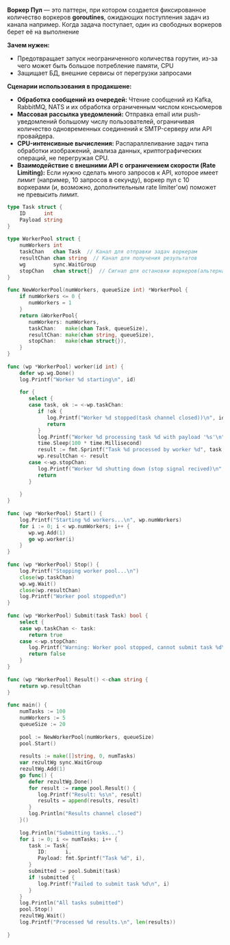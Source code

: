 
**Воркер Пул** — это паттерн, при котором создается фиксированное количество воркеров **goroutines**, ожидающих поступления задач из канала например. Когда задача поступает, один из свободных воркеров берет её на выполнение

**Зачем нужен:**
- Предотвращает запуск неограниченного количества горутин, из-за чего может быть большое потребление памяти, CPU
- Защищает БД, внешние сервисы от перегрузки запросами

**Сценарии использования в продакшене:**
- **Обработка сообщений из очередей:** Чтение сообщений из Kafka, RabbitMQ, NATS и их обработка ограниченным числом консьюмеров
- **Массовая рассылка уведомлений:** Отправка email или push-уведомлений большому числу пользователей, ограничивая количество одновременных соединений к SMTP-серверу или API провайдера.
- **CPU-интенсивные вычисления:** Распараллеливание задач типа обработки изображений, анализа данных, криптографических операций, не перегружая CPU.
- **Взаимодействие с внешними API с ограничением скорости (Rate Limiting):** Если нужно сделать много запросов к API, которое имеет лимит (например, 10 запросов в секунду), воркер пул с 10 воркерами (и, возможно, дополнительным rate limiter'ом) поможет не превысить лимит.


```go
type Task struct {  
    ID      int  
    Payload string  
}  
  
type WorkerPool struct {  
    numWorkers int  
    taskChan   chan Task  // Канал для отправки задач воркерам
    resultChan chan string  // Канал для получения результатов
    wg         sync.WaitGroup  
    stopChan   chan struct{}  // Сигнал для остановки воркеров(альтернатива завкрытию taskChan)
}  
  
func NewWorkerPool(numWorkers, queueSize int) *WorkerPool {  
    if numWorkers <= 0 {  
       numWorkers = 1  
    }  
    return &WorkerPool{  
       numWorkers: numWorkers,  
       taskChan:   make(chan Task, queueSize),  
       resultChan: make(chan string, queueSize),  
       stopChan:   make(chan struct{}),  
    }  
}  
  
func (wp *WorkerPool) worker(id int) {  
    defer wp.wg.Done()  
    log.Printf("Worker %d starting\n", id)  
  
    for {  
       select {  
       case task, ok := <-wp.taskChan:  
          if !ok {  
             log.Printf("Worker %d stopped(task channel closed))\n", id)  
             return  
          }  
          log.Printf("Worker %d processing task %d with payload '%s'\n", id, task.ID, task.Payload)  
          time.Sleep(100 * time.Millisecond)  
          result := fmt.Sprintf("Task %d processed by worker %d", task.ID, id)  
          wp.resultChan <- result  
       case <-wp.stopChan:  
          log.Printf("Worker %d shutting down (stop signal recived)\n", id)  
          return  
       }  
  
    }  
}  
  
func (wp *WorkerPool) Start() {  
    log.Printf("Starting %d workers...\n", wp.numWorkers)  
    for i := 0; i < wp.numWorkers; i++ {  
       wp.wg.Add(1)  
       go wp.worker(i)  
    }  
}  
  
func (wp *WorkerPool) Stop() {  
    log.Printf("Stopping worker pool...\n")  
    close(wp.taskChan)  
    wp.wg.Wait()  
    close(wp.resultChan)  
    log.Printf("Worker pool stopped\n")  
}  
  
func (wp *WorkerPool) Submit(task Task) bool {  
    select {  
    case wp.taskChan <- task:  
       return true  
    case <-wp.stopChan:  
       log.Printf("Warning: Worker pool stopped, cannot submit task %d\n", task.ID)  
       return false  
    }  
}  
  
func (wp *WorkerPool) Result() <-chan string {  
    return wp.resultChan  
}  
  
func main() {  
    numTasks := 100  
    numWorkers := 5  
    queueSize := 20  
  
    pool := NewWorkerPool(numWorkers, queueSize)  
    pool.Start()  
  
    results := make([]string, 0, numTasks)  
    var rezultWg sync.WaitGroup  
    rezultWg.Add(1)  
    go func() {  
       defer rezultWg.Done()  
       for result := range pool.Result() {  
          log.Printf("Result: %s\n", result)  
          results = append(results, result)  
       }  
       log.Println("Results channel closed")  
    }()  
  
    log.Println("Submitting tasks...")  
    for i := 0; i <= numTasks; i++ {  
       task := Task{  
          ID:      i,  
          Payload: fmt.Sprintf("Task %d", i),  
       }  
       submitted := pool.Submit(task)  
       if !submitted {  
          log.Printf("Failed to submit task %d\n", i)  
       }  
    }  
    log.Println("All tasks submitted")  
    pool.Stop()  
    rezultWg.Wait()  
    log.Printf("Processed %d results.\n", len(results))  
  
}
```